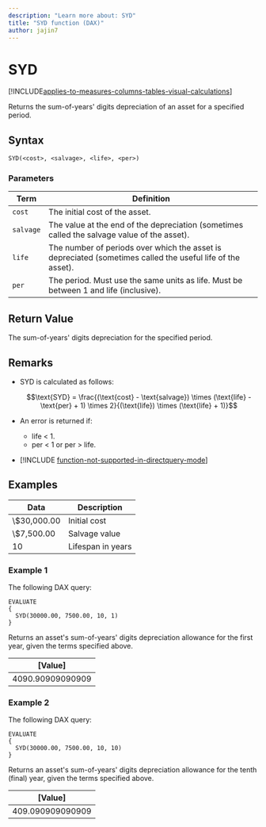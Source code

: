 ```yaml
---
description: "Learn more about: SYD"
title: "SYD function (DAX)"
author: jajin7
---
```


# SYD

[!INCLUDE[applies-to-measures-columns-tables-visual-calculations](includes/applies-to-measures-columns-tables-visual-calculations.md)]

Returns the sum-of-years' digits depreciation of an asset for a specified period.

## Syntax

```dax
SYD(<cost>, <salvage>, <life>, <per>)
```

### Parameters

|Term|Definition|
|--------|--------------|
|`cost`|The initial cost of the asset.|
|`salvage`|The value at the end of the depreciation (sometimes called the salvage value of the asset).|
|`life`|The number of periods over which the asset is depreciated (sometimes called the useful life of the asset).|
|`per`|The period. Must use the same units as life. Must be between 1 and life (inclusive).|

## Return Value

The sum-of-years' digits depreciation for the specified period.

## Remarks

- SYD is calculated as follows:

    $$\text{SYD} = \frac{(\text{cost} - \text{salvage}) \times (\text{life} - \text{per} + 1) \times 2}{(\text{life}) \times (\text{life} + 1)}$$

- An error is returned if:
  - life < 1.
  - per < 1 or per > life.

- [!INCLUDE [function-not-supported-in-directquery-mode](includes/function-not-supported-in-directquery-mode.md)]

## Examples

| **Data**    | **Description**   |
| ----------- | ----------------- |
| \\$30,000.00 | Initial cost      |
| \\$7,500.00  | Salvage value     |
| 10          | Lifespan in years |

### Example 1

The following DAX query:

```dax
EVALUATE
{
  SYD(30000.00, 7500.00, 10, 1)
}
```

Returns an asset's sum-of-years' digits depreciation allowance for the first year, given the terms specified above.

| **[Value]**    |
| ---------------- |
| 4090.90909090909 |

### Example 2

The following DAX query:

```dax
EVALUATE
{
  SYD(30000.00, 7500.00, 10, 10)
}
```

Returns an asset's sum-of-years' digits depreciation allowance for the tenth (final) year, given the terms specified above.

| **[Value]**    |
| ---------------- |
| 409.090909090909 |
